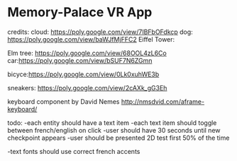 # Memory-Palace VR App


credits: 
cloud: https://poly.google.com/view/7IBFbOFdkcp
dog: https://poly.google.com/view/baWJfMjFFC2
Eiffel Tower:

Elm tree: https://poly.google.com/view/68OOL4zL6Co
car:https://poly.google.com/view/bSUF7N6ZGmn

bicyce:https://poly.google.com/view/0Lk0xuhWE3b

sneakers: https://poly.google.com/view/2cAXk_gG3Eh

keyboard component by David Nemes http://nmsdvid.com/aframe-keyboard/



todo:
-each entity should have a text item 
-each text item should toggle between french/english on click
-user should have 30 seconds until new checkpoint appears
-user should be presented 2D test first 50% of the time

-text fonts should use correct french accents


